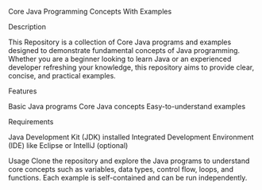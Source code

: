 Core Java Programming Concepts With Examples

Description

This Repository is a collection of Core Java programs and examples designed to demonstrate fundamental concepts of Java programming. Whether you are a beginner looking to learn Java or an experienced developer refreshing your knowledge, this repository aims to provide clear, concise, and practical examples.

Features

Basic Java programs
Core Java concepts
Easy-to-understand examples

Requirements

Java Development Kit (JDK) installed
Integrated Development Environment (IDE) like Eclipse or IntelliJ (optional)

Usage
Clone the repository and explore the Java programs to understand core concepts such as variables, data types, control flow, loops, and functions. Each example is self-contained and can be run independently.
